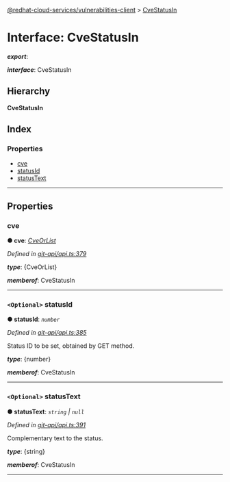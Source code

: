 [@redhat-cloud-services/vulnerabilities-client](../README.md) > [CveStatusIn](../interfaces/cvestatusin.md)

# Interface: CveStatusIn

*__export__*: 

*__interface__*: CveStatusIn

## Hierarchy

**CveStatusIn**

## Index

### Properties

* [cve](cvestatusin.md#cve)
* [statusId](cvestatusin.md#statusid)
* [statusText](cvestatusin.md#statustext)

---

## Properties

<a id="cve"></a>

###  cve

**● cve**: *[CveOrList](cveorlist.md)*

*Defined in [git-api/api.ts:379](https://github.com/RedHatInsights/javascript-clients/blob/master/packages/vulnerabilities/git-api/api.ts#L379)*

*__type__*: {CveOrList}

*__memberof__*: CveStatusIn

___
<a id="statusid"></a>

### `<Optional>` statusId

**● statusId**: *`number`*

*Defined in [git-api/api.ts:385](https://github.com/RedHatInsights/javascript-clients/blob/master/packages/vulnerabilities/git-api/api.ts#L385)*

Status ID to be set, obtained by GET method.

*__type__*: {number}

*__memberof__*: CveStatusIn

___
<a id="statustext"></a>

### `<Optional>` statusText

**● statusText**: *`string` \| `null`*

*Defined in [git-api/api.ts:391](https://github.com/RedHatInsights/javascript-clients/blob/master/packages/vulnerabilities/git-api/api.ts#L391)*

Complementary text to the status.

*__type__*: {string}

*__memberof__*: CveStatusIn

___

